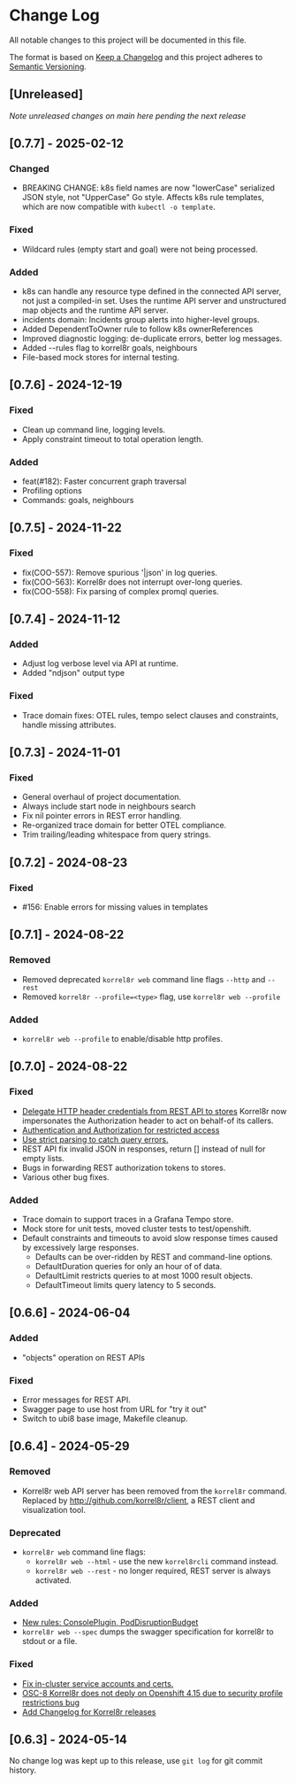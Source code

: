# Change Log

All notable changes to this project will be documented in this file.

The format is based on [Keep a Changelog](http://keepachangelog.com/)
and this project adheres to [Semantic Versioning](http://semver.org/).

## [Unreleased]

_Note unreleased changes on main here pending the next release_

## [0.7.7] - 2025-02-12

### Changed
- BREAKING CHANGE: k8s field names are now "lowerCase" serialized JSON style, not "UpperCase" Go style.
  Affects k8s rule templates, which are now compatible with `kubectl -o template`.

### Fixed 
- Wildcard rules (empty start and goal) were not being processed.

### Added
- k8s can handle any resource type defined in the connected API server, not just a compiled-in set.
  Uses the runtime API server and unstructured map objects and the runtime API server.
- incidents domain: Incidents group alerts into higher-level groups. 
- Added DependentToOwner rule to follow k8s ownerReferences
- Improved diagnostic logging: de-duplicate errors, better log messages.
- Added --rules flag to korrel8r goals, neighbours
- File-based mock stores for internal testing.

## [0.7.6] - 2024-12-19

### Fixed
- Clean up command line, logging levels.
- Apply constraint timeout to total operation length.

### Added
- feat(#182): Faster concurrent graph traversal
- Profiling options
- Commands: goals, neighbours

## [0.7.5] - 2024-11-22

### Fixed
- fix(COO-557): Remove spurious '|json' in log queries.
- fix(COO-563): Korrel8r does not interrupt over-long queries.
- fix(COO-558): Fix parsing of complex promql queries.

## [0.7.4] - 2024-11-12

### Added
- Adjust log verbose level via API at runtime.
- Added "ndjson" output type

### Fixed
- Trace domain fixes: OTEL rules, tempo select clauses and constraints, handle missing attributes. 

## [0.7.3] - 2024-11-01

### Fixed
- General overhaul of project documentation.
- Always include start node in neighbours search
- Fix nil pointer errors in REST error handling.
- Re-organized trace domain for better OTEL compliance.
- Trim trailing/leading whitespace from query strings.

## [0.7.2] - 2024-08-23

### Fixed
- #156: Enable errors for missing values in templates

## [0.7.1] - 2024-08-22

### Removed

- Removed deprecated `korrel8r web` command line flags `--http` and `--rest`
- Removed `korrel8r --profile=<type>` flag, use `korrel8r web --profile`

### Added
-  `korrel8r web --profile` to enable/disable http profiles.

## [0.7.0] - 2024-08-22

### Fixed

- [Delegate HTTP header credentials from REST API to stores](https://github.com/korrel8r/korrel8r/issues/120)
  Korrel8r now impersonates the Authorization header to act on behalf-of its callers.
- [Authentication and Authorization for restricted access](https://github.com/korrel8r/korrel8r/issues/73)
- [Use strict parsing to catch query errors.](https://github.com/korrel8r/korrel8r/issues/107)
- REST API fix invalid JSON in responses, return [] instead of null for empty lists.
- Bugs in forwarding REST authorization tokens to stores.
- Various other bug fixes.

### Added
- Trace domain to support traces in a Grafana Tempo store.
- Mock store for unit tests, moved cluster tests to test/openshift.
- Default constraints and timeouts to avoid slow response times caused by excessively large responses.
  - Defaults can be over-ridden by REST and command-line options.
  - DefaultDuration queries for only an hour of of data.
  - DefaultLimit restricts queries to at most 1000 result objects.
  - DefaultTimeout limits query latency to 5 seconds.

## [0.6.6] - 2024-06-04

### Added
- "objects" operation on REST APIs

### Fixed
- Error messages for REST API.
- Swagger page to use host from URL for "try it out"
- Switch to ubi8 base image, Makefile cleanup.

## [0.6.4] - 2024-05-29

### Removed

- Korrel8r web API server has been removed from the `korrel8r` command.
  Replaced by http://github.com/korrel8r/client, a REST client and visualization tool.

### Deprecated

- `korrel8r web` command line flags:
  - `korrel8r web --html` - use the new `korrel8rcli` command instead.
  - `korrel8r web --rest` - no longer required, REST server is always activated.

### Added

-  [New rules: ConsolePlugin, PodDisruptionBudget](https://github.com/korrel8r/korrel8r/commit/98f449b8a764e213dfb0c5c8ae37763bb6b88907)
- `korrel8r web --spec` dumps the swagger specification for korrel8r to stdout or a file.

### Fixed

- [Fix in-cluster service accounts and certs.](https://github.com/korrel8r/korrel8r/issues/116)
- [OSC-8 Korrel8r does not deply on Openshift 4.15 due to security profile restrictions bug](https://github.com/korrel8r/korrel8r/issues/105)
- [Add Changelog for Korrel8r releases](https://github.com/korrel8r/korrel8r/issues/102)


## [0.6.3] - 2024-05-14

No change log was kept up to this release, use `git log` for git commit history.
